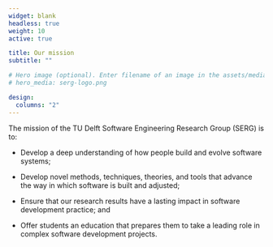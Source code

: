 ```yaml
---
widget: blank
headless: true
weight: 10
active: true

title: Our mission
subtitle: ""

# Hero image (optional). Enter filename of an image in the assets/media/ folder.
# hero_media: serg-logo.png

design:
  columns: "2"
---
```


The mission of the TU Delft Software Engineering Research Group (SERG) is to:

- Develop a deep understanding of how people build and evolve software systems;

- Develop novel methods, techniques, theories, and tools that advance the way in which software is built and adjusted;

- Ensure that our research results have a lasting impact in software development practice; and

- Offer students an education that prepares them to take a leading role in complex software development projects.
